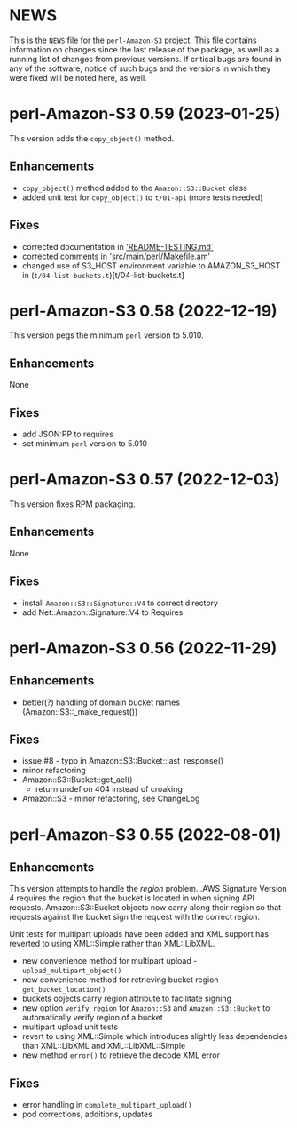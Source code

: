 # NEWS

This is the `NEWS` file for the `perl-Amazon-S3`
project. This file contains information on changes since the last
release of the package, as well as a running list of changes from
previous versions.  If critical bugs are found in any of the software,
notice of such bugs and the versions in which they were fixed will be
noted here, as well.

# perl-Amazon-S3 0.59 (2023-01-25)

This version adds the `copy_object()` method.

## Enhancements

* `copy_object()` method added to the `Amazon::S3::Bucket` class
* added unit test for `copy_object()` to `t/01-api` (more tests needed)

## Fixes

* corrected documentation in ['README-TESTING.md`](README-TESTING.md)
* corrected comments in
  ['src/main/perl/Makefile.am'](src/main/perl/Makefile.am)
* changed use of S3_HOST environment variable to AMAZON_S3_HOST in (`t/04-list-buckets.t`)[t/04-list-buckets.t]

# perl-Amazon-S3 0.58 (2022-12-19)

This version pegs the minimum `perl` version to 5.010.

## Enhancements

None

## Fixes

* add JSON:PP to requires
* set minimum `perl` version to 5.010

# perl-Amazon-S3 0.57 (2022-12-03)

This version fixes RPM packaging.

## Enhancements

None

## Fixes

* install `Amazon::S3::Signature::V4` to correct directory
* add Net::Amazon::Signature::V4 to Requires

# perl-Amazon-S3 0.56 (2022-11-29)

## Enhancements

* better(?) handling of domain bucket names (Amazon::S3::_make_request())

## Fixes

* issue #8 - typo in Amazon::S3::Bucket::last_response()
* minor refactoring
* Amazon::S3::Bucket::get_acl()
  - return undef on 404 instead of croaking
* Amazon::S3 - minor refactoring, see ChangeLog

# perl-Amazon-S3 0.55 (2022-08-01)

## Enhancements

This version attempts to handle the _region_ problem...AWS Signature
Version 4 requires the region that the bucket is located in when
signing API requests. Amazon::S3::Bucket objects now carry along their
region so that requests against the bucket sign the request with the
correct region.

Unit tests for multipart uploads have been added and XML support has
reverted to using XML::Simple rather than XML::LibXML.

* new convenience method for multipart upload - `upload_multipart_object()`
* new convenience method for retrieving bucket region - `get_bucket_location()`
* buckets objects carry region attribute to facilitate signing
* new option `verify_region` for `Amazon::S3` and `Amazon::S3::Bucket`
  to automatically verify region of a bucket
* multipart upload unit tests
* revert to using XML::Simple which introduces slightly less dependencies than
  XML::LibXML and XML::LibXML::Simple
* new method `error()` to retrieve the decode XML error

## Fixes

* error handling in `complete_multipart_upload()`
* pod corrections, additions, updates
